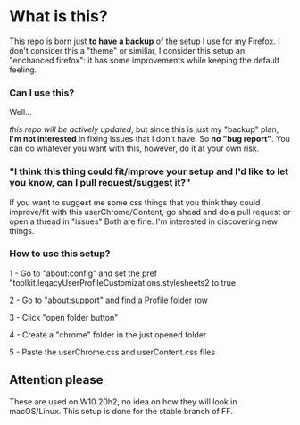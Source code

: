 # What is this?

This repo is born just **to have a backup** of the setup I use for my Firefox. 
I don't consider this a "theme" or similiar, I consider this setup an "enchanced firefox": it has some improvements while keeping the default feeling.

### Can I use this?

Well...

_this repo will be actively updated_, but since this is just my "backup" plan, **I'm not interested** in fixing issues that I don't have. 
So **no "bug report"**.
You can do whatever you want with this, however, do it at your own risk.

### "I think this thing could fit/improve your setup and I'd like to let you know, can I pull request/suggest it?"
If you want to suggest me some css things that you think they could improve/fit with this userChrome/Content, go ahead and do a pull request or open a thread in "issues" Both are fine. 
I'm interested in discovering new things.

### How to use this setup?

1 - Go to "about:config" and set the pref "toolkit.legacyUserProfileCustomizations.stylesheets2 to true

2 - Go to "about:support" and find a Profile folder row

3 - Click "open folder button"

4 - Create a "chrome" folder in the just opened folder

5 - Paste the userChrome.css and userContent.css files

## Attention please

These are used on W10 20h2, no idea on how they will look in macOS/Linux.
This setup is done for the stable branch of FF.
